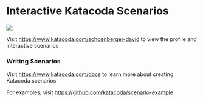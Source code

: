 # Interactive Katacoda Scenarios

[![](http://shields.katacoda.com/katacoda/schoenberger-david/count.svg)](https://www.katacoda.com/schoenberger-david "Get your profile on Katacoda.com")

Visit https://www.katacoda.com/schoenberger-david to view the profile and interactive scenarios

### Writing Scenarios
Visit https://www.katacoda.com/docs to learn more about creating Katacoda scenarios

For examples, visit https://github.com/katacoda/scenario-example
